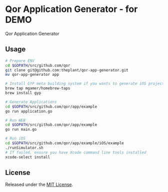# Qor Application Generator - for DEMO

Qor Application Generator

## Usage

```sh
# Prepare ENV
cd $GOPATH/src/github.com/qor
git clone git@github.com:theplant/qor-app-generator.git
mv qor-app-generator app

# Install GYP meta building system if you wants to generate iOS projects
brew tap mgamer/homebrew-taps
brew install gyp

# Generate Applications
cd $GOPATH/src/github.com/qor/app/example
go run application.go

# Run WEB
cd $GOPATH/src/github.com/qor/app/example
go run main.go

# Run iOS
cd $GOPATH/src/github.com/qor/app/example/iOS/example
./runSimulator.sh
# If failed, ensure you have Xcode command line tools installed
xcode-select install
```

## License

Released under the [MIT License](http://opensource.org/licenses/MIT).
